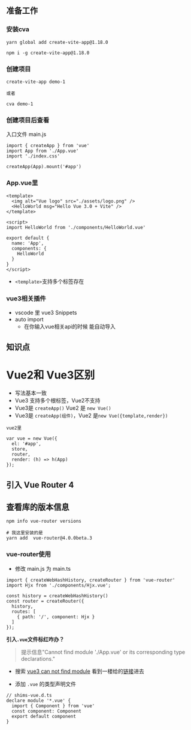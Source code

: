## 准备工作

### 安装cva

```
yarn global add create-vite-app@1.18.0

npm i -g create-vite-app@1.18.0
```

### 创建项目

```
create-vite-app demo-1

或者

cva demo-1
```

### 创建项目后查看

入口文件 main.js


```
import { createApp } from 'vue'
import App from './App.vue'
import './index.css'

createApp(App).mount('#app')
```

### App.vue里

```
<template>
  <img alt="Vue logo" src="./assets/logo.png" />
  <HelloWorld msg="Hello Vue 3.0 + Vite" />
</template>

<script>
import HelloWorld from './components/HelloWorld.vue'

export default {
  name: 'App',
  components: {
    HelloWorld
  }
}
</script>
```

- `<template>`支持多个标签存在

### vue3相关插件

- vscode 里 vue3 Snippets
- auto import 
  - 在你输入vue相关api的时候 能自动导入

## 知识点


# Vue2和 Vue3区别

- 写法基本一致
- Vue3 支持多个根标签，Vue2不支持
- Vue3是 `createApp()` Vue2 是 `new Vue()`
- Vue3是 `createApp(组件)`，Vue2 是`new Vue({template,render})`

```
vue2里

var vue = new Vue({
  el: '#app',
  store,
  router,
  render: (h) => h(App)
});
```

## 引入 Vue Router 4


## 查看库的版本信息

```
npm info vue-router versions

# 我这里安装的是
yarn add  vue-router@4.0.0beta.3
```

### vue-router使用

- 修改 main.js 为 main.ts

```
import { createWebHashHistory, createRouter } from 'vue-router'
import Hjx from './components/Hjx.vue';

const history = createWebHashHistory()
const router = createRouter({
  history,
  routes: [
    { path: '/', component: Hjx }
  ]
});
```

**引入`.vue`文件标红咋办？**

> 提示信息"Cannot find module './App.vue' or its corresponding type declarations."

- 搜索 [vue3 can not find module](https://github.com/vuejs/vue-next/issues/990) 看到一楼给的[链接](https://github.com/vuejs/vue-next-webpack-preview/issues/5)进去

- 添加 `.vue` 的类型声明文件

```
// shims-vue.d.ts
declare module '*.vue' {
  import { Component } from 'vue'
  const component: Component
  export default component
}
```